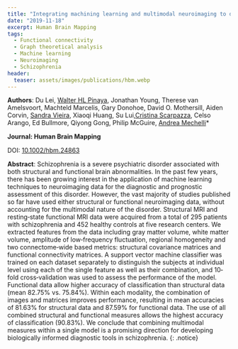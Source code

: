 ```yaml
---
title: "Integrating machining learning and multimodal neuroimaging to detect schizophrenia at the level of the individual"
date: "2019-11-18"
excerpt: Human Brain Mapping
tags:
  - Functional connectivity
  - Graph theoretical analysis
  - Machine learning
  - Neuroimaging
  - Schizophrenia
header:
  teaser: assets/images/publications/hbm.webp
---
```


__Authors__: Du Lei, [Walter HL Pinaya](/members/Walter),  Jonathan Young, Therese van Amelsvoort, Machteld Marcelis, Gary Donohoe, David O. Mothersill, Aiden Corvin, [Sandra Vieira](/members/Sandra), Xiaoqi Huang, Su Lui,[Cristina Scarpazza](/members/Cristina), Celso Arango, Ed Bullmore, Qiyong Gong, Philip McGuire, [Andrea Mechelli](/members/Andrea)*

**Journal: Human Brain Mapping**

DOI: [10.1002/hbm.24863](https://doi.org/10.1002/hbm.24863)

**Abstract**: Schizophrenia is a severe psychiatric disorder associated with both structural and functional brain abnormalities. In the past few years, there has been growing interest in the application of machine learning techniques to neuroimaging data for the diagnostic and prognostic assessment of this disorder. However, the vast majority of studies published so far have used either structural or functional neuroimaging data, without accounting for the multimodal nature of the disorder. Structural MRI and resting‐state functional MRI data were acquired from a total of 295 patients with schizophrenia and 452 healthy controls at five research centers. We extracted features from the data including gray matter volume, white matter volume, amplitude of low‐frequency fluctuation, regional homogeneity and two connectome‐wide based metrics: structural covariance matrices and functional connectivity matrices. A support vector machine classifier was trained on each dataset separately to distinguish the subjects at individual level using each of the single feature as well as their combination, and 10‐fold cross‐validation was used to assess the performance of the model. Functional data allow higher accuracy of classification than structural data (mean 82.75% vs. 75.84%). Within each modality, the combination of images and matrices improves performance, resulting in mean accuracies of 81.63% for structural data and 87.59% for functional data. The use of all combined structural and functional measures allows the highest accuracy of classification (90.83%). We conclude that combining multimodal measures within a single model is a promising direction for developing biologically informed diagnostic tools in schizophrenia.
{: .notice}
